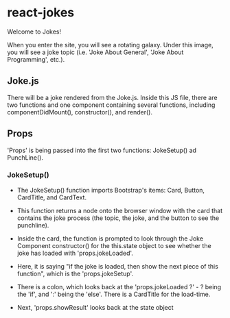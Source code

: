 # react-jokes


Welcome to Jokes!

When you enter the site, you will see a rotating galaxy. Under this image, you will see a joke topic (i.e. 'Joke About General', 'Joke About Programming', etc.).


## Joke.js

There will be a joke rendered from the Joke.js. Inside this JS file, there are two functions and one component containing several functions, including componentDidMount(), constructor(), and render().

## Props

'Props' is being passed into the first two functions: JokeSetup() ad PunchLine().

### JokeSetup()

* The JokeSetup() function imports Bootstrap's items: Card, Button, CardTitle, and CardText. 

* This function returns a node onto the browser window with the card that contains the joke process (the topic, the joke, and the button to see the punchline). 

* Inside the card, the function is prompted to look through the Joke Component constructor() for the this.state object to see whether the joke has loaded with 'props.jokeLoaded'. 
    
* Here, it is saying "if the joke is loaded, then show the next piece of this function", which is the 'props.jokeSetup'.

* There is a colon, which looks back at the 'props.jokeLoaded ?' - ? being the 'if', and ':' being the 'else'. There is a CardTitle for the load-time.

* Next, 'props.showResult' looks back at the state object 


